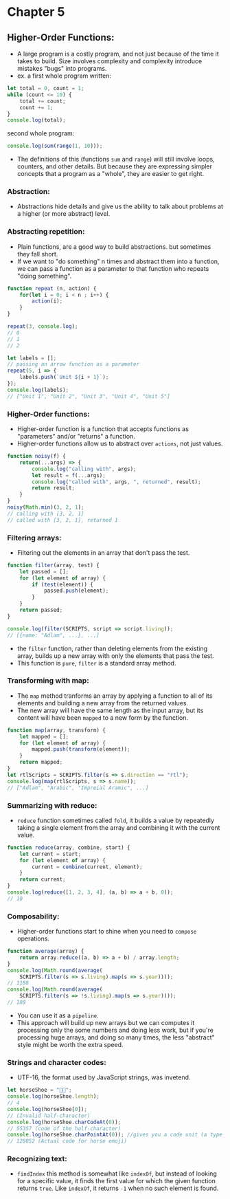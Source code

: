 # Chapter 5
## Higher-Order Functions:
- A large program is a costly program, and not just because of the time it takes to build. Size involves complexity and complexity introduce mistakes "bugs" into programs.
- ex. a first whole program written:
```js
let total = 0, count = 1;
while (count <= 10) {
    total += count;
    count += 1;
}
console.log(total);
```
second whole program:
```js
console.log(sum(range(1, 10)));
```
- The definitions of this (functions `sum` and `range`) will still involve loops, counters, and other details. But because they are expressing simpler concepts that a program as a "whole", they are easier to get right.

### Abstraction:
- Abstractions hide details and give us the ability to talk about problems at a higher (or more abstract) level.

### Abstracting repetition:
- Plain functions, are a good way to build abstractions. but sometimes they fall short.
- If we want to "do something" n times and abstract them into a function, we can pass a function as a parameter to that function who repeats "doing something".
```js
function repeat (n, action) {
    for(let i = 0; i < n ; i++) {
        action(i);
    }
}

repeat(3, console.log);
// 0
// 1
// 2

let labels = [];
// passing an arrow function as a parameter
repeat(5, i => { 
    labels.push(`Unit ${i + 1}`);
});
console.log(labels);
// ["Unit 1", "Unit 2", "Unit 3", "Unit 4", "Unit 5"]
```

### Higher-Order functions:
- Higher-order function is a function that accepts functions as "parameters" and/or "returns" a function.
- Higher-order functions allow us to abstract over `actions`, not just values.
```js
function noisy(f) {
    return(...args) => {
        console.log("calling with", args);
        let result = f(...args);
        console.log("called with", args, ", returned", result);
        return result;
    }
}
noisy(Math.min)(3, 2, 1);
// calling with [3, 2, 1]
// called with [3, 2, 1], returned 1
```

### Filtering arrays:
- Filtering out the elements in an array that don't pass the test.
```js
function filter(array, test) {
    let passed = [];
    for (let element of array) {
        if (test(element)) {
            passed.push(element);
        }
    }
    return passed;
}

console.log(filter(SCRIPTS, script => script.living));
// [{name: "Adlam", ...}, ...]
```
- the `filter` function, rather than deleting elements from the existing array, builds up a new array with only the elements that pass the test.
- This function is `pure`, `filter` is a standard array method.

### Transforming with map:
- The `map` method tranforms an array by applying a function to all of its elements and building a new array from the returned values.
- The new array will have the same length as the input array, but its content will have been `mapped` to a new form by the function.
```js
function map(array, transform) {
    let mapped = [];
    for (let element of array) {
        mapped.push(transform(element));
    }
    return mapped;
}
let rtlScripts = SCRIPTS.filter(s => s.direction == "rtl");
console.log(map(rtlScripts, s => s.name));
// ["Adlam", "Arabic", "Impreial Aramic", ...]
```

### Summarizing with reduce:
- `reduce` function sometimes called `fold`, it builds a value by repeatedly taking a single element from the array and combining it with the current value.
```js
function reduce(array, combine, start) {
    let current = start;
    for (let element of array) {
        current = combine(current, element);
    }
    return current;
}
console.log(reduce([1, 2, 3, 4], (a, b) => a + b, 0));
// 10
```

### Composability:
- Higher-order functions start to shine when you need to `compose` operations.
```js
function average(array) {
    return array.reduce((a, b) => a + b) / array.length;
}
console.log(Math.round(average(
    SCRIPTS.filter(s => s.living).map(s => s.year))));
// 1188
console.log(Math.round(average(
    SCRIPTS.filter(s => !s.living).map(s => s.year))));
// 188
```
- You can use it as a `pipeline`.
- This approach will build up new arrays but we can computes it processing only the some numbers and doing less work, but if you're processing huge arrays, and doing so many times, the less "abstract" style might be worth the extra speed.

### Strings and character codes:
- UTF-16, the format used by JavaScript strings, was invetend.
```js
let horseShoe = "🐎👟";
console.log(horseShoe.length);
// 4
console.log(horseShoe[0]);
// (Invalid half-character)
console.log(horseShoe.charCodeAt(0));
// 55357 (code of the half-character)
console.log(horseShoe.charPointAt(0)); //gives you a code unit (a type of loop)
// 128052 (Actual code for horse emoji)
```

### Recognizing text:
- `findIndex` this method is somewhat like  `indexOf`, but instead of looking for a specific value, it finds the first value for which the given function returns `true`. Like `indexOf`, it returns `-1` when no such element is found.



